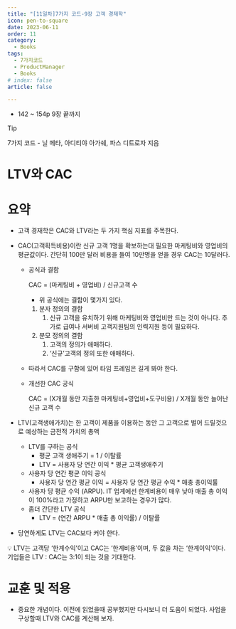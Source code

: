 ```yaml
---
title: "[11일차]7가지 코드-9장 고객 경제학"
icon: pen-to-square
date: 2023-06-11
order: 11
category:
  - Books
tags:
  - 7가지코드
  - ProductManager
  - Books
# index: false
article: false

---
```

- 142 ~ 154p 9장 끝까지

<!-- more -->
>[!tip]
>7가지 코드 - 닐 메타, 아디티야 아가쉐, 파스 디트로자 지음


# LTV와 CAC

# 요약

- 고객 경재학은 CAC와 LTV라는 두 가지 핵심 지표를 주목한다.
- CAC(고객획득비용)이란 신규 고객 1명을 확보하는대 필요한 마케팅비와 영업비의 평균값이다. 간단히 100만 달러 비용을 들여 10만명을 얻을 경우 CAC는 10달러다.
    - 공식과 결함
        
        CAC = (마케팅비 + 영업비) / 신규고객 수
        
        - 위 공식에는 결함이 몇가지 있다.
        1. 분자 정의의 결함
            1. 신규 고객을 유치하기 위해 마케팅비와 영업비만 드는 것이 아니다. 추가로 급여나 서버비 고객지원팀의 인력지원 등이 필요하다.
        2. 분모 정의의 결함
            1. 고객의 정의가 애매하다.
            2. ‘신규’고객의 정의 또한 애매하다. 
    - 따라서 CAC를 구함에 있어 타임 프레임은 길게 봐야 한다.
    - 개선한 CAC 공식
        
        CAC = (X개월 동안 지출한 마케팅비+영업비+도구비용) / X개월 동안 늘어난 신규 고객 수
        
- LTV(고객생애가치)는 한 고객이 제품을 이용하는 동안 그 고객으로 벌어 드릴것으로 예상하는 금전적 가치의 총액
    - LTV를 구하는 공식
        - 평균 고객 생애주기 = 1 / 이탈률
        - LTV = 사용자 당 연간 이익 * 평균 고객생애주기
    - 사용자 당 연간 평균 이익 공식
        - 사용자 당 연간 평균 이익 = 사용자 당 연간 평균 수익 * 매충 총이익률
    - 사용자 당 평균 수익 (ARPU). IT 업계에선 한계비용이 매우 낮아 매출 총 이익이 100%라고 가정하고 ARPU만 보고하는 경우가 많다.
    - 좀더 간단한 LTV 공식
        - LTV = (연간 ARPU * 매출 총 이익률) / 이탈률
- 당연하게도 LTV는 CAC보다 커야 한다.

<aside>
💡 LTV는 고객당 ‘한계수익’이고 CAC는 ‘한계비용’이며, 두 값을 차는 ‘한계이익’이다. 
기업들은 LTV : CAC는 3:1이 되는 것을 기대한다.

</aside>

# 교훈 및 적용

- 중요한 개념이다. 이전에 읽었을때 공부했지만 다시보니 더 도움이 되었다. 사업을 구상할때 LTV와 CAC를 계산해 보자.